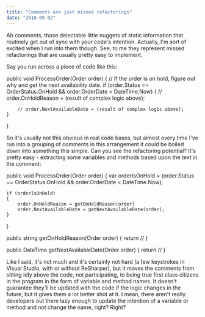 ```yaml
---
title: "Comments are just missed refactorings"
date: "2010-09-02"
---
```


Ah comments, those delectable little nuggets of static information that routinely get out of sync with your code's intention. Actually, I'm sort of excited when I run into them though. See, to me they represent missed refactorings that are usually pretty easy to implement.

Say you run across a piece of code like this:

public void ProcessOrder(Order order)
{
	// If the order is on hold, figure out why and get the next availability date.
	if (order.Status == OrderStatus.OnHold && order.OrderDate < DateTime.Now)
	{
		// order.OnHoldReason = (result of complex logic above);
	
		// order.NextAvailableDate = (result of complex logic above);
	}
} 

So it's usually not this obvious in real code bases, but almost every time I've run into a grouping of comments in this arrangement it could be boiled down into something this simple. Can you see the refactoring potential? It's pretty easy - extracting some variables and methods based upon the text in the comment:

public void ProcessOrder(Order order)
{
	var orderIsOnHold = (order.Status == OrderStatus.OnHold && order.OrderDate < DateTime.Now);
	
	if (orderIsOnHold)
	{
		order.OnHoldReason = getOnHoldReason(order)
		order.NextAvailableDate = getNextAvailableDate(order);
	}
}

public string getOnHoldReason(Order order)
{
	return // }

public DateTime getNextAvailableDate(Order order)
{
	return // } 

Like I said, it's not much and it's certainly not hard (a few keystrokes in Visual Studio, with or without ReSharper), but it moves the comments from sitting idly above the code, not participating, to being true first class citizens in the program in the form of variable and method names. It doesn't guarantee they'll be updated with the code if the logic changes in the future, but it gives them a lot better shot at it. I mean, there aren't really developers out there lazy enough to update the intention of a variable or method and _not_ change the name, right? Right?
